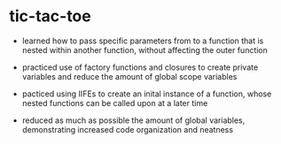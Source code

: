 # tic-tac-toe






- learned how to pass specific parameters from to a function
that is nested within another function, without affecting the 
outer function

- practiced use of factory functions and closures to create private variables and reduce the amount of global scope variables

- pacticed using IIFEs to create an inital instance of a function, whose nested functions can be called upon at a later time

- reduced as much as possible the amount of global variables, demonstrating increased code organization and neatness